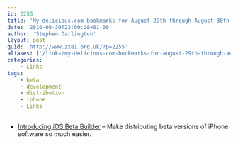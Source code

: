 ```yaml
---
id: 2255
title: 'My delicious.com bookmarks for August 29th through August 30th'
date: '2010-08-30T23:00:28+01:00'
author: 'Stephen Darlington'
layout: post
guid: 'http://www.zx81.org.uk/?p=2255'
aliases: ['/links/my-delicious-com-bookmarks-for-august-29th-through-august-30th.html']
categories:
    - Links
tags:
    - beta
    - development
    - distribution
    - iphone
    - Links
---
```


- [Introducing iOS Beta Builder](http://www.hanchorllc.com/2010/08/24/introducing-ios-beta-builder/) – Make distributing beta versions of iPhone software so much easier.